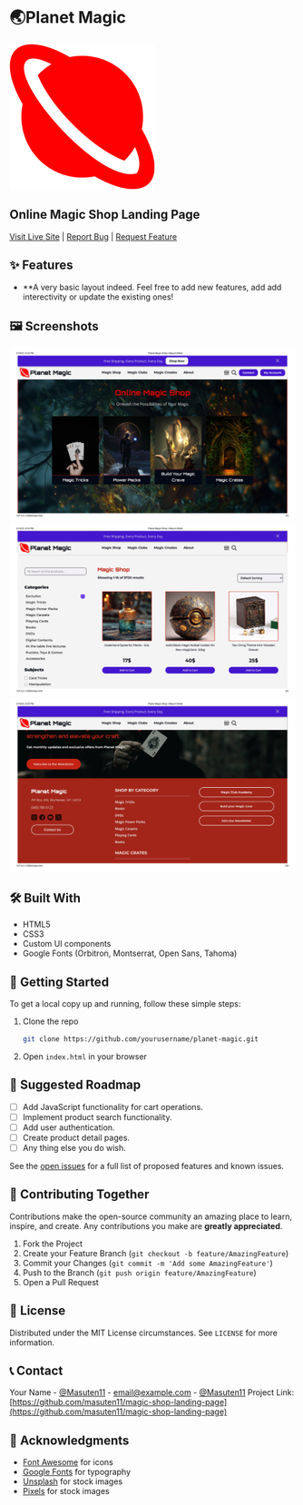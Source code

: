# 🌏Planet Magic
![Planet Magic Logo](Media/planet-256.png)


## Online Magic Shop Landing Page
[Visit Live Site](https://yourusername.github.io/planet-magic) | [Report Bug](https://github.com/masuten11/magic-shop-landing-page/issues) | [Request Feature](https://github.com/masuten11/magic-shop-landing-page/issues)

## ✨ Features
- **A very basic layout indeed. Feel free to add new features, add add interectivity or update the existing ones!

## 🖼️ Screenshots
![Number-1](screenshots/Planet-magic01.jpg)
![Number-2](screenshots/Planet-magic02.jpg)
![Number-3](screenshots/Planet-magic03.jpg)


## 🛠️ Built With
- HTML5
- CSS3
- Custom UI components
- Google Fonts (Orbitron, Montserrat, Open Sans, Tahoma)


## 🚀 Getting Started
To get a local copy up and running, follow these simple steps:

1. Clone the repo
   ```sh
   git clone https://github.com/yourusername/planet-magic.git
   ```
2. Open `index.html` in your browser


## 🔄 Suggested Roadmap
- [ ] Add JavaScript functionality for cart operations.
- [ ] Implement product search functionality.
- [ ] Add user authentication.
- [ ] Create product detail pages.
- [ ] Any thing else you do wish.

See the [open issues](https://github.com/masuten11/magic-shop-landing-page/issues) for a full list of proposed features and known issues.


## 🤝 Contributing Together
Contributions make the open-source community an amazing place to learn, inspire, and create. Any contributions you make are **greatly appreciated**.
1. Fork the Project
2. Create your Feature Branch (`git checkout -b feature/AmazingFeature`)
3. Commit your Changes (`git commit -m 'Add some AmazingFeature'`)
4. Push to the Branch (`git push origin feature/AmazingFeature`)
5. Open a Pull Request


## 📄 License
Distributed under the MIT License circumstances. See `LICENSE` for more information.

## 📞 Contact
Your Name - [@Masuten11](https://x.com/Masuten11?t=P0pK6Iiiv_AfIkPr26q71Q&s=03) - email@example.com - [@Masuten11](https://www.facebook.com/share/1JMzZiErLf/)
Project Link: [https://github.com/masuten11/magic-shop-landing-page](https://github.com/masuten11/magic-shop-landing-page)

## 🙏 Acknowledgments
* [Font Awesome](https://fontawesome.com) for icons
* [Google Fonts](https://fonts.google.com) for typography
* [Unsplash](https://unsplash.com) for stock images
* [Pixels](https://www.pexels.com/) for stock images
